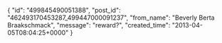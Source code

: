  {
   "id": "499845490051388",
   "post_id": "462493170453287_499447000091237",
   "from_name": "Beverly Berta Braakschmack",
   "message": "reward?",
   "created_time": "2013-04-05T08:04:25+0000"
 }
